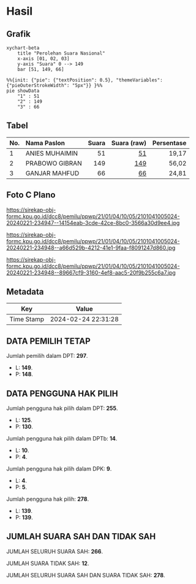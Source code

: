 # Hasil

## Grafik

```mermaid
xychart-beta
    title "Perolehan Suara Nasional"
    x-axis [01, 02, 03]
    y-axis "Suara" 0 --> 149
    bar [51, 149, 66]
```

```mermaid
%%{init: {"pie": {"textPosition": 0.5}, "themeVariables": {"pieOuterStrokeWidth": "5px"}} }%%
pie showData
    "1" : 51
    "2" : 149
    "3" : 66
```

## Tabel

| No. | Nama Paslon    | Suara | Suara (raw) | Persentase |
|:--- |:-------------- | -----:| -----------:| ----------:|
| 1   | ANIES MUHAIMIN | 51    | [51][p-1]   | 19,17      |
| 2   | PRABOWO GIBRAN | 149   | [149][p-2]  | 56,02      |
| 3   | GANJAR MAHFUD  | 66    | [66][p-3]   | 24,81      |


[p-1]: https://github.com/gigit-pemilu/pemilu-2024/blob/main/pilpres/hitung-suara/sub/21-kepulauan-riau/sub/01-bintan/sub/04-gunung-kijang/sub/1005-kawal/sub/024-tps/sub/paslon-1.txt
[p-2]: https://github.com/gigit-pemilu/pemilu-2024/blob/main/pilpres/hitung-suara/sub/21-kepulauan-riau/sub/01-bintan/sub/04-gunung-kijang/sub/1005-kawal/sub/024-tps/sub/paslon-2.txt
[p-3]: https://github.com/gigit-pemilu/pemilu-2024/blob/main/pilpres/hitung-suara/sub/21-kepulauan-riau/sub/01-bintan/sub/04-gunung-kijang/sub/1005-kawal/sub/024-tps/sub/paslon-3.txt

## Foto C Plano

https://sirekap-obj-formc.kpu.go.id/dcc8/pemilu/ppwp/21/01/04/10/05/2101041005024-20240221-234947--14154eab-3cde-42ce-8bc0-3566a30d9ee4.jpg

https://sirekap-obj-formc.kpu.go.id/dcc8/pemilu/ppwp/21/01/04/10/05/2101041005024-20240221-234948--a66d529b-4212-41e1-9faa-f8091247d860.jpg

https://sirekap-obj-formc.kpu.go.id/dcc8/pemilu/ppwp/21/01/04/10/05/2101041005024-20240221-234948--89667cf9-3160-4ef8-aac5-20f9b255c6a7.jpg


## Metadata

| Key        | Value               |
| ---------- | ------------------- |
| Time Stamp | 2024-02-24 22:31:28 |


## DATA PEMILIH TETAP

Jumlah pemilih dalam DPT: **297**.
 * L: **149**.
 * P: **148**.

## DATA PENGGUNA HAK PILIH

Jumlah pengguna hak pilih dalam DPT: **255**.
 * L: **125**.
 * P: **130**.

Jumlah pengguna hak pilih dalam DPTb: **14**.
 * L: **10**.
 * P: **4**.

Jumlah pengguna hak pilih dalam DPK: **9**.
 * L: **4**.
 * P: **5**.

Jumlah pengguna hak pilih: **278**.
 * L: **139**.
 * P: **139**.

## JUMLAH SUARA SAH DAN TIDAK SAH

JUMLAH SELURUH SUARA SAH: **266**.

JUMLAH SUARA TIDAK SAH: **12**.

JUMLAH SELURUH SUARA SAH DAN SUARA TIDAK SAH: **278**.


